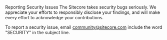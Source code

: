 Reporting Security Issues
The Sitecore takes security bugs seriously. We appreciate your efforts to responsibly disclose your findings, and will make every effort to acknowledge your contributions.

To report a security issue, email community@sitecore.com include the word "SECURITY" in the subject line.